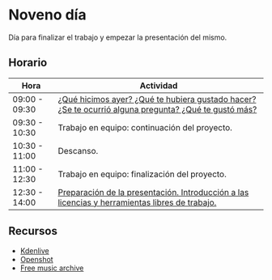 # Noveno día

Día para finalizar el trabajo y empezar la presentación del mismo.

## Horario

| Hora          | Actividad                                                                |
| ------------- | -------------------------------------------------------------------------|
| 09:00 - 09:30 | [¿Qué hicimos ayer? ¿Qué te hubiera gustado hacer? ¿Se te ocurrió alguna pregunta? ¿Qué te gustó más?](../fichas/dia-2/repaso.md) | 
| 09:30 - 10:30 | Trabajo en equipo: continuación del proyecto. |
| 10:30 - 11:00 | Descanso. |
| 11:00 - 12:30 | Trabajo en equipo: finalización del proyecto. |
| 12:30 - 14:00 | [Preparación de la presentación. Introducción a las licencias y herramientas libres de trabajo.](../fichas/dia-9/presentaciones.md)|

## Recursos

- [Kdenlive](https://kdenlive.org)
- [Openshot](http://www.openshot.org)
- [Free music archive](http://freemusicarchive.org)

